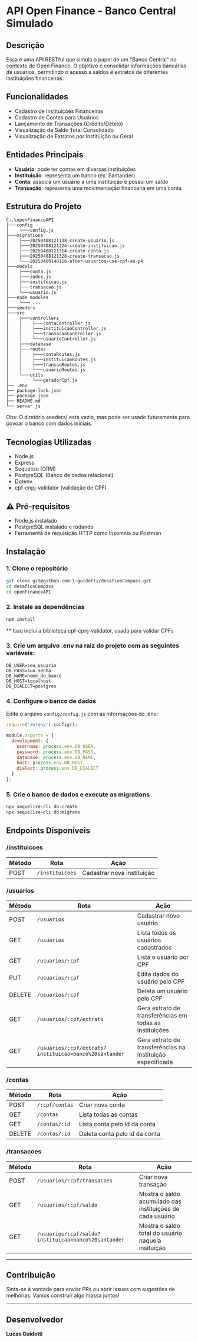 # API Open Finance - Banco Central Simulado

## Descrição
Essa é uma API RESTful que simula o papel de um "Banco Central" no contexto de Open Finance. O objetivo é consolidar informações bancárias de usuários, permitindo o acesso a saldos e extratos de diferentes instituições financeiras.

## Funcionalidades
- Cadastro de Instituições Financeiras
- Cadastro de Contas para Usuários
- Lançamento de Transações (Crédito/Débito)
- Visualização de Saldo Total Consolidado
- Visualização de Extratos por Instituição ou Geral

## Entidades Principais
- **Usuário**: pode ter contas em diversas instituições
- **Instituição**: representa um banco (ex: Santander)
- **Conta**: associa um usuário a uma instituição e possui um saldo
- **Transação**: representa uma movimentação financeira em uma conta

## Estrutura do Projeto
```
C:.\openFinanceAPI
├───config
│    └───config.js
├───migrations
│    ├───20250408121138-create-usuario.js
│    ├───20250408121224-create-instituicao.js
│    ├───20250408121314-create-conta.js
│    ├───20250408121328-create-transacao.js
│    └───20250409140110-alter-usuarios-use-cpf-as-pk
├───models
│    ├───conta.js
│    ├───index.js
│    ├───instituicao.js
│    ├───transacao.js
│    └───usuario.js
├───node_modules
│    └─── ...
├───seeders
├───src
│    ├───controllers
│    │    ├───contaController.js
│    │    ├───instituicaoController.js
│    │    ├───transacaoController.js
│    │    └───usuarioController.js
│    ├───database
│    ├───routes
│    │    ├───contaRoutes.js
│    │    ├───instituicaoRoutes.js
│    │    ├───transaoRoutes.js
│    │    └───usuarioRoutes.js
│    └───utils
│         └───geradorCpf.js
├── .env
├── package-lock.json
├── package.json
├── README.md
└── server.js
```

 Obs: O diretório seeders/ está vazio, mas pode ser usado futuramente para povoar o banco com dados iniciais.

## Tecnologias Utilizadas
- Node.js
- Express
- Sequelize (ORM)
- PostgreSQL (Banco de dados relacional)
- Dotenv
- cpf-cnpj-validator (validação de CPF)

## ⚠️ Pré-requisitos
- Node.js instalado
- PostgreSQL instalado e rodando
- Ferramenta de requisição HTTP como Insomnia ou Postman

## Instalação

### 1. Clone o repositório
```bash
git clone git@github.com:l-guidotti/desafiosCompass.git
cd desafiosCompass
cd openFinanceAPI
```

### 2. Instale as dependências
```bash
npm install
```
** Isso inclui a biblioteca cpf-cpnj-validator, usada para validar CPFs

### 3. Crie um arquivo .env na raiz do projeto com as seguintes variáveis:

```.env
DB_USER=seu_usuario
DB_PASS=sua_senha
DB_NAME=nome_do_banco
DB_HOST=localhost
DB_DIALECT=postgres
```

### 4. Configure o banco de dados
Edite o arquivo `config/config.js` com as informações do .env:

```js
require('dotenv').config();

module.exports = {
  development: {
    username: process.env.DB_USER,
    password: process.env.DB_PASS,
    database: process.env.DB_NAME,
    host: process.env.DB_HOST,
    dialect: process.env.DB_DIALECT
  }
};
```

### 5. Crie o banco de dados e execute as migrations
```bash
npx sequelize-cli db:create
npx sequelize-cli db:migrate
```

## Endpoints Disponíveis
### **/instituicoes**

| Método | Rota                               | Ação                                     |
|--------|------------------------------------|-------------------------------------------|
| POST   | `/instituicoes`                   | Cadastrar nova instituição  |

### **/usuarios**

| Método | Rota                               | Ação                                     |
|--------|------------------------------------|-------------------------------------------|             
| POST | `/usuarios` | Cadastrar novo usuário |
| GET | `/usuarios` | Lista todos os usuários cadastrados |
| GET | `/usuarios/:cpf` | Lista o usuário por CPF |
| PUT | `/usuarios/:cpf` | Edita dados do usuário pelo CPF |
| DELETE | `/usuarios/:cpf` | Deleta um usuário pelo CPF |
| GET | `/usuarios/:cpf/extrato` | Gera extrato de transferências em todas as instituições |
| GET | `/usuarios/:cpf/extrato?instituicao=banco%20santander` | Gera extrato de transferências na instituição especificada |

### **/contas**

| Método | Rota                               | Ação                                     |
|--------|------------------------------------|-------------------------------------------|             
| POST | `/:cpf/contas` | Criar nova conta |
| GET | `/contas` | Lista todas as contas |
| GET | `/contas/:id` | Lista conta pelo id da conta |
| DELETE | `/contas/:id` | Deleta conta pelo id da conta |

### **/transacoes**

| Método | Rota                               | Ação                                     |
|--------|------------------------------------|-------------------------------------------|             
| POST | `/usuarios/:cpf/transacoes` | Criar nova transação |
| GET | `/usuarios/:cpf/saldo` | Mostra o saldo acumulado das instituições de cada usuário |
| GET | `/usuarios/:cpf/saldo?instituicao=banco%20santander` | Mostra o  saldo total do usuário naquela insituição |

---

## Contribuição
Sinta-se à vontade para enviar PRs ou abrir issues com sugestões de melhorias. Vamos construir algo massa juntos!

---

## Desenvolvedor
**Lucas Guidotti**
